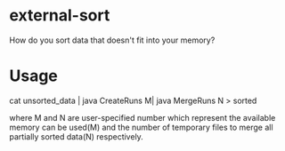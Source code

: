 # external-sort
How do you sort data that doesn't fit into your memory?

# Usage

cat unsorted_data | java CreateRuns M| java MergeRuns N > sorted

where M and N are user-specified number which represent the available memory can be used(M) and the number of temporary files to merge all partially sorted data(N) respectively.
